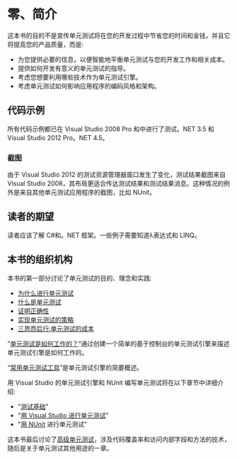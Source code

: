 # 零、简介

这本书的目的不是宣传单元测试将在您的开发过程中节省您的时间和金钱，并且它将提高您的产品质量，而是:

*   为您提供必要的信息，以便智能地平衡单元测试与您的开发工作和相关成本。
*   提供如何开发有意义的单元测试的指导。
*   考虑您想要利用哪些技术作为单元测试引擎。
*   考虑单元测试如何影响应用程序的编码风格和架构。

## 代码示例

所有代码示例都已在 Visual Studio 2008 Pro 和中进行了测试。NET 3.5 和 Visual Studio 2012 Pro。NET 4.5。

### 截图

由于 Visual Studio 2012 的测试资源管理器窗口发生了变化，测试结果截图来自 Visual Studio 2008，其布局更适合传达测试结果和测试结果消息。这种情况的例外是来自其他单元测试应用程序的截图，比如 NUnit。

## 读者的期望

读者应该了解 C#和。NET 框架。一些例子需要知道λ表达式和 LINQ。

## 本书的组织机构

本书的第一部分讨论了单元测试的目的、理念和实践:

*   [为什么进行单元测试](01.html#_Chapter_1_)
*   [什么是单元测试](02.html#_Chapter_2_)
*   [证明正确性](03.html#_Chapter_3_)
*   [实现单元测试的策略](04.html#_Chapter_4_)
*   [三思而后行:单元测试的成本](05.html#_Chapter_5_)

”[单元测试是如何工作的？](06.html#_Chapter_6_)“通过创建一个简单的基于控制台的单元测试引擎来描述单元测试引擎是如何工作的。

“[常用单元测试工具](07.html#_Chapter_7_)”是单元测试引擎的简要概述。

用 Visual Studio 的单元测试引擎和 NUnit 编写单元测试将在以下章节中详细介绍:

*   "[测试基础](08.html#_Chapter_8_)"
*   "[用 Visual Studio 进行单元测试](09.html#_Chapter_9_)"
*   "[用 NUnit](10.html#_Chapter_10_) 进行单元测试"

这本书最后讨论了[高级单元测试](11.html#_Chapter_11_)，涉及代码覆盖率和访问内部字段和方法的技术，随后是关于单元测试其他用途的一章。